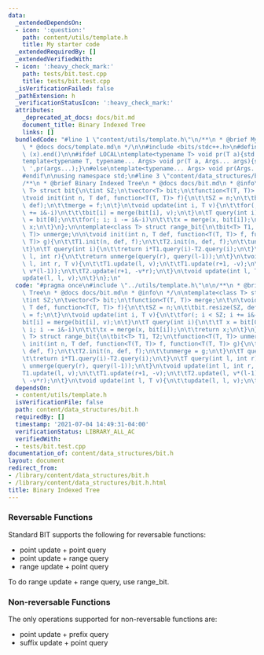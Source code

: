 ```yaml
---
data:
  _extendedDependsOn:
  - icon: ':question:'
    path: content/utils/template.h
    title: My starter code
  _extendedRequiredBy: []
  _extendedVerifiedWith:
  - icon: ':heavy_check_mark:'
    path: tests/bit.test.cpp
    title: tests/bit.test.cpp
  _isVerificationFailed: false
  _pathExtension: h
  _verificationStatusIcon: ':heavy_check_mark:'
  attributes:
    _deprecated_at_docs: docs/bit.md
    document_title: Binary Indexed Tree
    links: []
  bundledCode: "#line 1 \"content/utils/template.h\"\n/**\n * @brief My starter code\n\
    \ * @docs docs/template.md\n */\n\n#include <bits/stdc++.h>\n#define all(x) (x).begin(),\
    \ (x).end()\n\n#ifdef LOCAL\ntemplate<typename T> void pr(T a){std::cerr<<a<<std::endl;}\n\
    template<typename T, typename... Args> void pr(T a, Args... args){std::cerr<<a<<'\
    \ ',pr(args...);}\n#else\ntemplate<typename... Args> void pr(Args... args){}\n\
    #endif\n\nusing namespace std;\n#line 3 \"content/data_structures/bit.h\"\n\n\
    /**\n * @brief Binary Indexed Tree\n * @docs docs/bit.md\n * @info\n */\n\ntemplate<class\
    \ T> struct bit{\n\tint SZ;\n\tvector<T> bit;\n\tfunction<T(T, T)> merge;\n\t\n\
    \tvoid init(int n, T def, function<T(T, T)> f){\n\t\tSZ = n;\n\t\tbit.resize(SZ,\
    \ def);\n\t\tmerge = f;\n\t}\n\tvoid update(int i, T v){\n\t\tfor(; i < SZ; i\
    \ += i&-i)\n\t\t\tbit[i] = merge(bit[i], v);\n\t}\n\tT query(int i){\n\t\tT x\
    \ = bit[0];\n\t\tfor(; i; i -= i&-i)\n\t\t\tx = merge(x, bit[i]);\n\t\treturn\
    \ x;\n\t}\n};\n\ntemplate<class T> struct range_bit{\n\tbit<T> T1, T2;\n\tfunction<T(T,\
    \ T)> unmerge;\n\n\tvoid init(int n, T def, function<T(T, T)> f, function<T(T,\
    \ T)> g){\n\t\tT1.init(n, def, f);\n\t\tT2.init(n, def, f);\n\t\tunmerge = g;\n\
    \t}\n\tT query(int i){\n\t\treturn i*T1.query(i)-T2.query(i);\n\t}\n\tT query(int\
    \ l, int r){\n\t\treturn unmerge(query(r), query(l-1));\n\t}\n\tvoid update(int\
    \ l, int r, T v){\n\t\tT1.update(l, v);\n\t\tT1.update(r+1, -v);\n\t\tT2.update(l,\
    \ v*(l-1));\n\t\tT2.update(r+1, -v*r);\n\t}\n\tvoid update(int l, T v){\n\t\t\
    update(l, l, v);\n\t}\n};\n"
  code: "#pragma once\n#include \"../utils/template.h\"\n\n/**\n * @brief Binary Indexed\
    \ Tree\n * @docs docs/bit.md\n * @info\n */\n\ntemplate<class T> struct bit{\n\
    \tint SZ;\n\tvector<T> bit;\n\tfunction<T(T, T)> merge;\n\t\n\tvoid init(int n,\
    \ T def, function<T(T, T)> f){\n\t\tSZ = n;\n\t\tbit.resize(SZ, def);\n\t\tmerge\
    \ = f;\n\t}\n\tvoid update(int i, T v){\n\t\tfor(; i < SZ; i += i&-i)\n\t\t\t\
    bit[i] = merge(bit[i], v);\n\t}\n\tT query(int i){\n\t\tT x = bit[0];\n\t\tfor(;\
    \ i; i -= i&-i)\n\t\t\tx = merge(x, bit[i]);\n\t\treturn x;\n\t}\n};\n\ntemplate<class\
    \ T> struct range_bit{\n\tbit<T> T1, T2;\n\tfunction<T(T, T)> unmerge;\n\n\tvoid\
    \ init(int n, T def, function<T(T, T)> f, function<T(T, T)> g){\n\t\tT1.init(n,\
    \ def, f);\n\t\tT2.init(n, def, f);\n\t\tunmerge = g;\n\t}\n\tT query(int i){\n\
    \t\treturn i*T1.query(i)-T2.query(i);\n\t}\n\tT query(int l, int r){\n\t\treturn\
    \ unmerge(query(r), query(l-1));\n\t}\n\tvoid update(int l, int r, T v){\n\t\t\
    T1.update(l, v);\n\t\tT1.update(r+1, -v);\n\t\tT2.update(l, v*(l-1));\n\t\tT2.update(r+1,\
    \ -v*r);\n\t}\n\tvoid update(int l, T v){\n\t\tupdate(l, l, v);\n\t}\n};"
  dependsOn:
  - content/utils/template.h
  isVerificationFile: false
  path: content/data_structures/bit.h
  requiredBy: []
  timestamp: '2021-07-04 14:49:31-04:00'
  verificationStatus: LIBRARY_ALL_AC
  verifiedWith:
  - tests/bit.test.cpp
documentation_of: content/data_structures/bit.h
layout: document
redirect_from:
- /library/content/data_structures/bit.h
- /library/content/data_structures/bit.h.html
title: Binary Indexed Tree
---
```

### Reversable Functions

Standard BIT supports the following for reversable functions:
- point update + point query
- point update + range query
- range update + point query

To do range update + range query, use range_bit.

### Non-reversable Functions

The only operations supported for non-reversable functions are:
- point update + prefix query
- suffix update + point query
